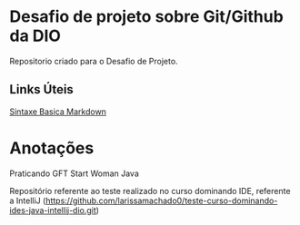 # Desafio de projeto sobre Git/Github da DIO
Repositorio  criado para o Desafio de Projeto.

## Links Úteis 
[Sintaxe Basica Markdown](https://www.markdownguide.org/basic-syntax/)

# Anotações
Praticando GFT Start Woman Java

Repositório referente ao teste realizado no curso dominando IDE, referente a IntelliJ (https://github.com/larissamachado0/teste-curso-dominando-ides-java-intellij-dio.git)
